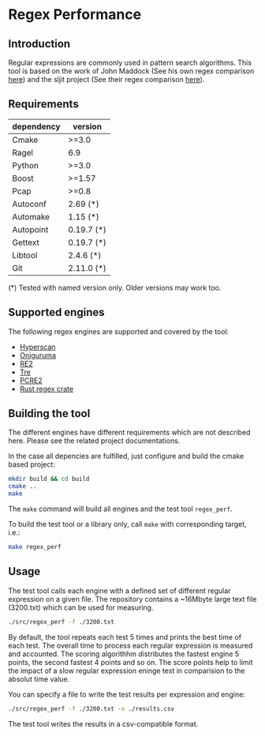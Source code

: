 # Regex Performance
## Introduction
Regular expressions are commonly used in pattern search algorithms.
This tool is based on the work of John Maddock (See his own regex comparison [here](http://www.boost.org/doc/libs/1_41_0/libs/regex/doc/gcc-performance.html))
and the sljit project (See their regex comparison [here](http://sljit.sourceforge.net/regex_perf.html)).

## Requirements
| dependency | version  |
|------------|----------|
| Cmake      | >=3.0    |
| Ragel      | 6.9      |
| Python     | >=3.0    |
| Boost      | >=1.57   |
| Pcap       | >=0.8    |
| Autoconf   | 2.69 (*) |
| Automake   | 1.15 (*) |
| Autopoint  | 0.19.7 (*)|
| Gettext    | 0.19.7 (*)|
| Libtool    | 2.4.6 (*)|
| Git        | 2.11.0 (*)|

(*) Tested with named version only. Older versions may work too.

## Supported engines
The following regex engines are supported and covered by the tool:
- [Hyperscan](https://github.com/01org/hyperscan)
- [Oniguruma](https://github.com/kkos/oniguruma)
- [RE2](https://github.com/google/re2)
- [Tre](https://github.com/laurikari/tre)
- [PCRE2](http://www.pcre.org)
- [Rust regex crate](https://doc.rust-lang.org/regex/regex/index.html)

## Building the tool
The different engines have different requirements which are not described here.
Please see the related project documentations.

In the case all depencies are fulfilled, just configure and build the cmake based project:

```bash
mkdir build && cd build
cmake ..
make
```

The `make` command will build all engines and the test tool `regex_perf`.

To build the test tool or a library only, call `make` with corresponding target, i.e.:

```bash
make regex_perf
```

## Usage
The test tool calls each engine with a defined set of different regular expression on a given file.
The repository contains a ~16Mbyte large text file (3200.txt) which can be used for measuring.

```bash
./src/regex_perf -f ./3200.txt
```

By default, the tool repeats each test 5 times and prints the best time of each test.
The overall time to process each regular expression is measured and accounted.
The scoring algorithhm distributes the fastest engine 5 points, the second fastest 4 points and so on.
The score points help to limit the impact of a slow regular expression eninge test in comparision to
the absolut time value.

You can specify a file to write the test results per expression and engine:
```bash
./src/regex_perf -f ./3200.txt -o ./results.csv
```
The test tool writes the results in a csv-compatible format.
